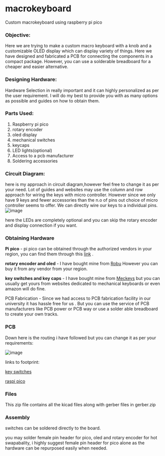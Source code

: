 # macrokeyboard
Custom macrokeyboard using raspberry pi pico
### Objective:

Here we are trying to make a custom macro keyboard with  a knob and a customizable OLED display which can display variety of things. Here we have designed and fabricated a PCB for connecting the components in a compact package. However, you can use a solderable breadboard for a cheaper and easier alternative.

### Designing Hardware:

Hardware Selection in really important and it can highly personalized as per the user requirement. I will do my best to provide you with as many options as possible and guides on how to obtain them.

### Parts Used:

1. Raspberry pi pico 
2. rotary encoder
3. oled display
4. mechanical switches 
5. keycaps
6. LED lights(optional)
7. Access to a pcb manufacturer
8. Soldering accessories 

### Circuit Diagram:

here is my approach in circuit diagram,however feel free to change it as per your need. Lot of guides and websites may use the column and row approach for wiring the keys with micro controller. However since we only have 9 keys and fewer accessories than the n.o of pins out choice of micro controller seems to offer. We can directly wire our keys to a individual pins.
![image](https://github.com/user-attachments/assets/199f0f8b-6e76-4b5b-a77c-fd03f5fc4566)



here the LEDs are completely optional and you can skip the rotary encoder and display connection if you want.

### Obtaining Hardware

**Pi pico** - pi pico can be obtained through the authorized vendors in your region, you can find them through this [link](https://www.raspberrypi.com/products/raspberry-pi-pico/) .

**rotary encoder and oled** - I have bought mine from [Robu](http://www.robu.in) However you can buy it from any vendor from your region.

**key switches and key caps** - I have bought mine from [Meckeys](https://www.meckeys.com/) but you can usually get yours from websites dedicated to mechanical keyboards or even amazon will do fine.

PCB Fabrication - Since we had access to PCB fabrication facility in our university it has hassle free for us . But you can use the service of PCB manufacturers like PCB power or PCB way or use a solder able breadboard to create your own tracks.

### PCB

Down here is the routing i have followed but you can change it as per your requirements:

![image](https://github.com/user-attachments/assets/cc096749-d7e0-4fec-aedf-90d3d18de3b0)


links to footprint:

[key switches](https://github.com/kiswitch/kiswitch) 

[raspi pico](https://www.snapeda.com/parts/RASPBERRY%20PI%20PICO/Raspberry%20Pi/view-part/)

### Files

This zip file contains all the kicad files along with gerber files in gerber.zip



### Assembly

switches can be soldered directly to the board.

you may solder female pin header for pico, oled and rotary encoder for hot swapabality, i highly suggest female pin header for pico alone as the hardware can be repurposed easily when needed.
